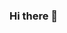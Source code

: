 ### Hi there 👋

<!--
**jayanthvarma1501/jayanthvarma1501** is a ✨ _special_ ✨ repository because its `README.md` (this file) appears on your GitHub profile.


My name is Jayanth varma Dantuluri. I am pursuing master's in Data and Knowledge Engineering at Otto von Guericke University. I’m always ready to take up new challenges and passionate to solve real-world problems using Machine learning and Deep learning techniques and work on cutting-edge topics. 
I’m currently working on Radar and Time of Flight sensor fusion to detect and track humans in 3D space.


Here are some ideas to get you started:

- 🔭 I’m currently working on ...
- 🌱 I’m currently learning ...
- 👯 I’m looking to collaborate on ...
- 🤔 I’m looking for help with ...
- 💬 Ask me about ...
- 📫 How to reach me: ...
- 😄 Pronouns: ...
- ⚡ Fun fact: ...
-->
